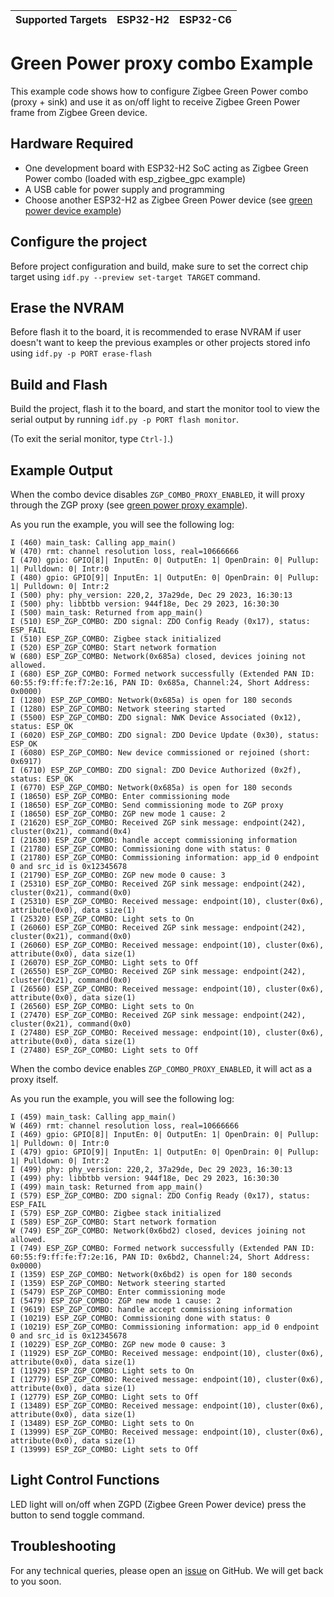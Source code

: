 | Supported Targets | ESP32-H2 | ESP32-C6 |
| ----------------- | -------- | -------- |

# Green Power proxy combo Example 

This example code shows how to configure Zigbee Green Power combo (proxy + sink) and use it as on/off light to receive Zigbee Green Power frame from Zigbee Green device.

## Hardware Required

* One development board with ESP32-H2 SoC acting as Zigbee Green Power combo (loaded with esp_zigbee_gpc example)
* A USB cable for power supply and programming
* Choose another ESP32-H2 as Zigbee Green Power device (see [green power device example](../esp_zigbee_gpd/))

## Configure the project

Before project configuration and build, make sure to set the correct chip target using `idf.py --preview set-target TARGET` command.

## Erase the NVRAM 

Before flash it to the board, it is recommended to erase NVRAM if user doesn't want to keep the previous examples or other projects stored info 
using `idf.py -p PORT erase-flash`

## Build and Flash

Build the project, flash it to the board, and start the monitor tool to view the serial output by running `idf.py -p PORT flash monitor`.

(To exit the serial monitor, type ``Ctrl-]``.)

## Example Output

When the combo device disables `ZGP_COMBO_PROXY_ENABLED`, it will proxy through the ZGP proxy (see [green power proxy example](../esp_zigbee_gpp/)).

As you run the example, you will see the following log:

```
I (460) main_task: Calling app_main()
W (470) rmt: channel resolution loss, real=10666666
I (470) gpio: GPIO[8]| InputEn: 0| OutputEn: 1| OpenDrain: 0| Pullup: 1| Pulldown: 0| Intr:0 
I (480) gpio: GPIO[9]| InputEn: 1| OutputEn: 0| OpenDrain: 0| Pullup: 1| Pulldown: 0| Intr:2 
I (500) phy: phy_version: 220,2, 37a29de, Dec 29 2023, 16:30:13
I (500) phy: libbtbb version: 944f18e, Dec 29 2023, 16:30:30
I (500) main_task: Returned from app_main()
I (510) ESP_ZGP_COMBO: ZDO signal: ZDO Config Ready (0x17), status: ESP_FAIL
I (510) ESP_ZGP_COMBO: Zigbee stack initialized
I (520) ESP_ZGP_COMBO: Start network formation
W (680) ESP_ZGP_COMBO: Network(0x685a) closed, devices joining not allowed.
I (680) ESP_ZGP_COMBO: Formed network successfully (Extended PAN ID: 60:55:f9:ff:fe:f7:2e:16, PAN ID: 0x685a, Channel:24, Short Address: 0x0000)
I (1280) ESP_ZGP_COMBO: Network(0x685a) is open for 180 seconds
I (1280) ESP_ZGP_COMBO: Network steering started
I (5500) ESP_ZGP_COMBO: ZDO signal: NWK Device Associated (0x12), status: ESP_OK
I (6020) ESP_ZGP_COMBO: ZDO signal: ZDO Device Update (0x30), status: ESP_OK
I (6080) ESP_ZGP_COMBO: New device commissioned or rejoined (short: 0x6917)
I (6710) ESP_ZGP_COMBO: ZDO signal: ZDO Device Authorized (0x2f), status: ESP_OK
I (6770) ESP_ZGP_COMBO: Network(0x685a) is open for 180 seconds
I (18650) ESP_ZGP_COMBO: Enter commissioning mode
I (18650) ESP_ZGP_COMBO: Send commissioning mode to ZGP proxy
I (18650) ESP_ZGP_COMBO: ZGP new mode 1 cause: 2
I (21620) ESP_ZGP_COMBO: Received ZGP sink message: endpoint(242), cluster(0x21), command(0x4)
I (21630) ESP_ZGP_COMBO: handle accept commissioning information
I (21780) ESP_ZGP_COMBO: Commissioning done with status: 0
I (21780) ESP_ZGP_COMBO: Commissioning information: app_id 0 endpoint 0 and src_id is 0x12345678
I (21790) ESP_ZGP_COMBO: ZGP new mode 0 cause: 3
I (25310) ESP_ZGP_COMBO: Received ZGP sink message: endpoint(242), cluster(0x21), command(0x0)
I (25310) ESP_ZGP_COMBO: Received message: endpoint(10), cluster(0x6), attribute(0x0), data size(1)
I (25320) ESP_ZGP_COMBO: Light sets to On
I (26060) ESP_ZGP_COMBO: Received ZGP sink message: endpoint(242), cluster(0x21), command(0x0)
I (26060) ESP_ZGP_COMBO: Received message: endpoint(10), cluster(0x6), attribute(0x0), data size(1)
I (26070) ESP_ZGP_COMBO: Light sets to Off
I (26550) ESP_ZGP_COMBO: Received ZGP sink message: endpoint(242), cluster(0x21), command(0x0)
I (26560) ESP_ZGP_COMBO: Received message: endpoint(10), cluster(0x6), attribute(0x0), data size(1)
I (26560) ESP_ZGP_COMBO: Light sets to On
I (27470) ESP_ZGP_COMBO: Received ZGP sink message: endpoint(242), cluster(0x21), command(0x0)
I (27480) ESP_ZGP_COMBO: Received message: endpoint(10), cluster(0x6), attribute(0x0), data size(1)
I (27480) ESP_ZGP_COMBO: Light sets to Off

```

When the combo device enables `ZGP_COMBO_PROXY_ENABLED`, it will act as a proxy itself.

As you run the example, you will see the following log:

```
I (459) main_task: Calling app_main()
W (469) rmt: channel resolution loss, real=10666666
I (469) gpio: GPIO[8]| InputEn: 0| OutputEn: 1| OpenDrain: 0| Pullup: 1| Pulldown: 0| Intr:0 
I (479) gpio: GPIO[9]| InputEn: 1| OutputEn: 0| OpenDrain: 0| Pullup: 1| Pulldown: 0| Intr:2 
I (499) phy: phy_version: 220,2, 37a29de, Dec 29 2023, 16:30:13
I (499) phy: libbtbb version: 944f18e, Dec 29 2023, 16:30:30
I (499) main_task: Returned from app_main()
I (579) ESP_ZGP_COMBO: ZDO signal: ZDO Config Ready (0x17), status: ESP_FAIL
I (579) ESP_ZGP_COMBO: Zigbee stack initialized
I (589) ESP_ZGP_COMBO: Start network formation
W (749) ESP_ZGP_COMBO: Network(0x6bd2) closed, devices joining not allowed.
I (749) ESP_ZGP_COMBO: Formed network successfully (Extended PAN ID: 60:55:f9:ff:fe:f7:2e:16, PAN ID: 0x6bd2, Channel:24, Short Address: 0x0000)
I (1359) ESP_ZGP_COMBO: Network(0x6bd2) is open for 180 seconds
I (1359) ESP_ZGP_COMBO: Network steering started
I (5479) ESP_ZGP_COMBO: Enter commissioning mode
I (5479) ESP_ZGP_COMBO: ZGP new mode 1 cause: 2
I (9619) ESP_ZGP_COMBO: handle accept commissioning information
I (10219) ESP_ZGP_COMBO: Commissioning done with status: 0
I (10219) ESP_ZGP_COMBO: Commissioning information: app_id 0 endpoint 0 and src_id is 0x12345678
I (10229) ESP_ZGP_COMBO: ZGP new mode 0 cause: 3
I (11929) ESP_ZGP_COMBO: Received message: endpoint(10), cluster(0x6), attribute(0x0), data size(1)
I (11929) ESP_ZGP_COMBO: Light sets to On
I (12779) ESP_ZGP_COMBO: Received message: endpoint(10), cluster(0x6), attribute(0x0), data size(1)
I (12779) ESP_ZGP_COMBO: Light sets to Off
I (13489) ESP_ZGP_COMBO: Received message: endpoint(10), cluster(0x6), attribute(0x0), data size(1)
I (13489) ESP_ZGP_COMBO: Light sets to On
I (13999) ESP_ZGP_COMBO: Received message: endpoint(10), cluster(0x6), attribute(0x0), data size(1)
I (13999) ESP_ZGP_COMBO: Light sets to Off
```

## Light Control Functions

LED light will on/off when ZGPD (Zigbee Green Power device) press the button to send toggle command.


## Troubleshooting

For any technical queries, please open an [issue](https://github.com/espressif/esp-zigbee-sdk/issues) on GitHub. We will get back to you soon.
